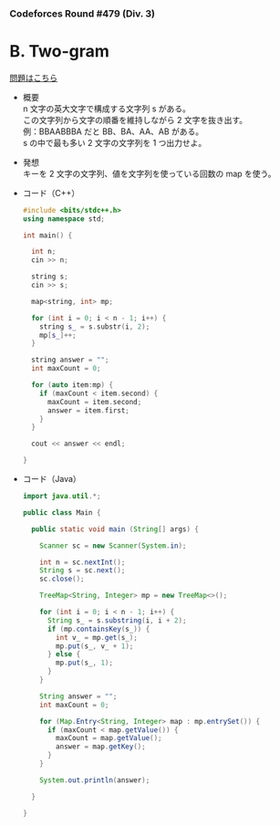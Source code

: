 ### Codeforces Round #479 (Div. 3)

# B. Two-gram

  [問題はこちら](https://codeforces.com/problemset/problem/977/B)
  
- 概要<br>
  n 文字の英大文字で構成する文字列 s がある。<br>
  この文字列から文字の順番を維持しながら 2 文字を抜き出す。<br>
  例：BBAABBBA だと BB、BA、AA、AB がある。<br>
  s の中で最も多い 2 文字の文字列を 1 つ出力せよ。
  
  
- 発想<br>
  キーを 2 文字の文字列、値を文字列を使っている回数の map を使う。
  
  
- コード（C++）

  ```cpp
  #include <bits/stdc++.h>
  using namespace std;

  int main() {

    int n;
    cin >> n;

    string s;
    cin >> s;

    map<string, int> mp;

    for (int i = 0; i < n - 1; i++) {
      string s_ = s.substr(i, 2);
      mp[s_]++;
    }

    string answer = "";
    int maxCount = 0;

    for (auto item:mp) {
      if (maxCount < item.second) {
        maxCount = item.second;
        answer = item.first;
      }
    }

    cout << answer << endl;

  }
  ```
  
- コード（Java）

  ```java
  import java.util.*;

  public class Main {

    public static void main (String[] args) {

      Scanner sc = new Scanner(System.in);

      int n = sc.nextInt();
      String s = sc.next();
      sc.close();

      TreeMap<String, Integer> mp = new TreeMap<>();

      for (int i = 0; i < n - 1; i++) {
        String s_ = s.substring(i, i + 2);
        if (mp.containsKey(s_)) {
          int v_ = mp.get(s_);
          mp.put(s_, v_ + 1);
        } else {
          mp.put(s_, 1);
        }
      }

      String answer = "";
      int maxCount = 0;

      for (Map.Entry<String, Integer> map : mp.entrySet()) {
        if (maxCount < map.getValue()) {
          maxCount = map.getValue();
          answer = map.getKey();
        }
      }

      System.out.println(answer);

    }

  }
  ```
    
